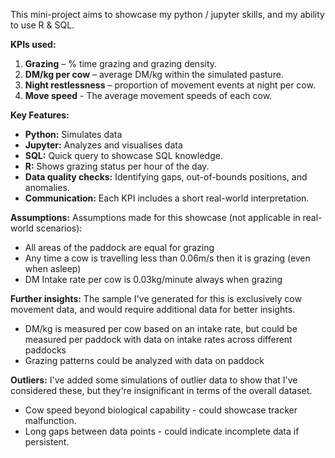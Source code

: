 This mini-project aims to showcase my python / jupyter skills, and my ability to use R & SQL.

**KPIs used:**
1. **Grazing** – % time grazing and grazing density.
2. **DM/kg per cow** – average DM/kg within the simulated pasture.
3. **Night restlessness** – proportion of movement events at night per cow.
4. **Move speed** - The average movement speeds of each cow.


**Key Features:**
- **Python:** Simulates data
- **Jupyter:** Analyzes and visualises data
- **SQL:** Quick query to showcase SQL knowledge.
- **R:** Shows grazing status per hour of the day.
- **Data quality checks:** Identifying gaps, out-of-bounds positions, and anomalies.
- **Communication:** Each KPI includes a short real-world interpretation.

**Assumptions:**
Assumptions made for this showcase (not applicable in real-world scenarios):
- All areas of the paddock are equal for grazing
- Any time a cow is travelling less than 0.06m/s then it is grazing (even when asleep)
- DM Intake rate per cow is 0.03kg/minute always when grazing

**Further insights:**
The sample I've generated for this is exclusively cow movement data, and would require additional data for better insights.
- DM/kg is measured per cow based on an intake rate, but could be measured per paddock with data on intake rates across different paddocks
- Grazing patterns could be analyzed with data on paddock


**Outliers:**
I've added some simulations of outlier data to show that I've considered these, but they're insignificant in terms of the overall dataset. 
- Cow speed beyond biological capability - could showcase tracker malfunction.
- Long gaps between data points - could indicate incomplete data if persistent.

